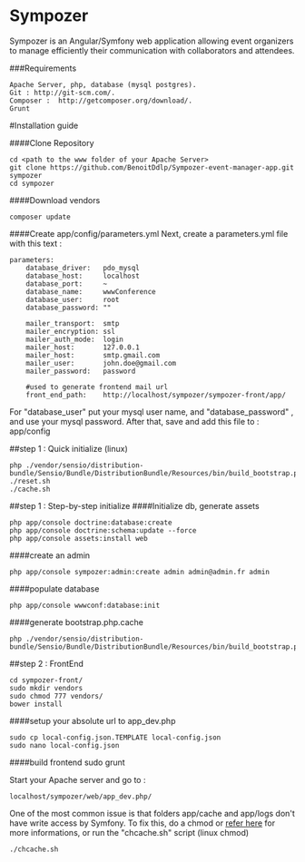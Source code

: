 Sympozer
=============

Sympozer is an Angular/Symfony web application allowing event organizers to manage efficiently their communication with collaborators and attendees.

###Requirements

	Apache Server, php, database (mysql postgres).
	Git : http://git-scm.com/.
	Composer :  http://getcomposer.org/download/.
	Grunt

#Installation guide
	
####Clone Repository

	cd <path to the www folder of your Apache Server>
	git clone https://github.com/BenoitDdlp/Sympozer-event-manager-app.git sympozer
	cd sympozer
	
####Download vendors

	composer update

####Create app/config/parameters.yml
Next, create a parameters.yml file with this text :

    parameters:
        database_driver:   pdo_mysql
        database_host:     localhost
        database_port:     ~
        database_name:     wwwConference
        database_user:     root
        database_password: ""
        
        mailer_transport:  smtp
        mailer_encryption: ssl
        mailer_auth_mode:  login
        mailer_host:       127.0.0.1
        mailer_host:       smtp.gmail.com
        mailer_user:       john.doe@gmail.com
        mailer_password:   password

        #used to generate frontend mail url
        front_end_path:    http://localhost/sympozer/sympozer-front/app/

For  "database_user" put your mysql user name, and "database_password" , and use your mysql password.
After that, save and add this file to : app/config

##step 1 : Quick initialize (linux)

    php ./vendor/sensio/distribution-bundle/Sensio/Bundle/DistributionBundle/Resources/bin/build_bootstrap.php
    ./reset.sh
    ./cache.sh

##step 1 : Step-by-step initialize
####Initialize db, generate assets

    php app/console doctrine:database:create
    php app/console doctrine:schema:update --force
    php app/console assets:install web

####create an admin

    php app/console sympozer:admin:create admin admin@admin.fr admin

####populate database

    php app/console wwwconf:database:init

####generate bootstrap.php.cache

    php ./vendor/sensio/distribution-bundle/Sensio/Bundle/DistributionBundle/Resources/bin/build_bootstrap.php

##step 2 : FrontEnd

    cd sympozer-front/
    sudo mkdir vendors
    sudo chmod 777 vendors/
    bower install

####setup your absolute url to app_dev.php

    sudo cp local-config.json.TEMPLATE local-config.json
    sudo nano local-config.json

####build frontend
    sudo grunt
    


Start your Apache server and go to :

    localhost/sympozer/web/app_dev.php/

One of the most common issue is that folders app/cache and app/logs don't have write access by Symfony. To fix this, do a chmod or [refer here](http://symfony.com/doc/current/book/installation.html#configuration-and-setup) for more informations,
or run the "chcache.sh" script (linux chmod)

    ./chcache.sh